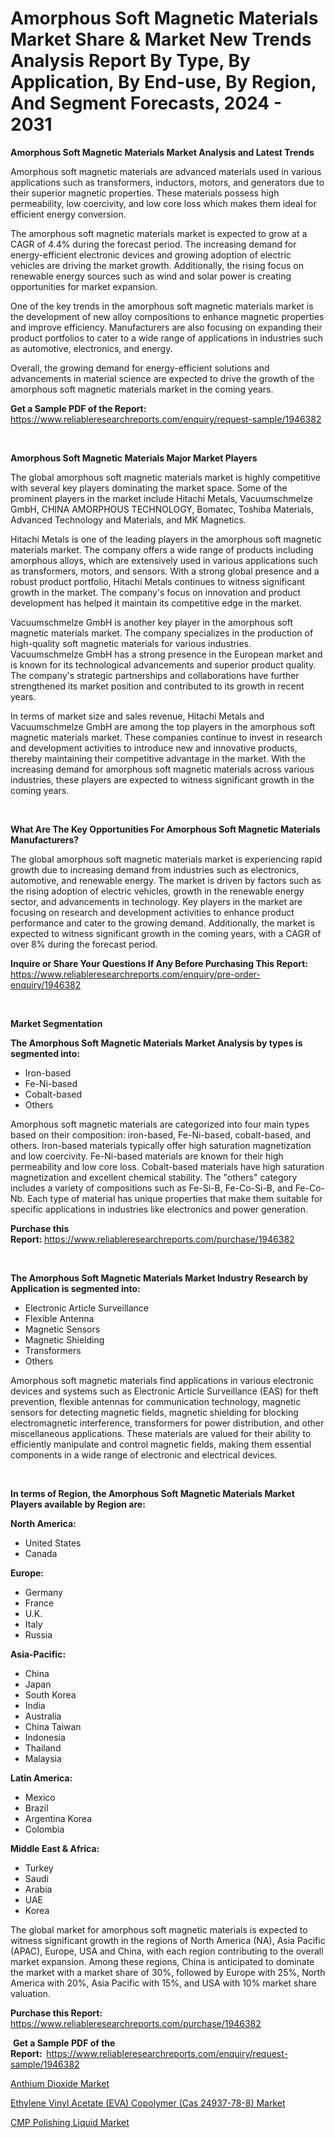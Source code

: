 <p><h1>Amorphous Soft Magnetic Materials Market Share & Market New Trends Analysis Report By Type, By Application, By End-use, By Region, And Segment Forecasts, 2024 - 2031</h1></p><p><strong>Amorphous Soft Magnetic Materials Market Analysis and Latest Trends</strong></p>
<p><p>Amorphous soft magnetic materials are advanced materials used in various applications such as transformers, inductors, motors, and generators due to their superior magnetic properties. These materials possess high permeability, low coercivity, and low core loss which makes them ideal for efficient energy conversion.</p><p>The amorphous soft magnetic materials market is expected to grow at a CAGR of 4.4% during the forecast period. The increasing demand for energy-efficient electronic devices and growing adoption of electric vehicles are driving the market growth. Additionally, the rising focus on renewable energy sources such as wind and solar power is creating opportunities for market expansion.</p><p>One of the key trends in the amorphous soft magnetic materials market is the development of new alloy compositions to enhance magnetic properties and improve efficiency. Manufacturers are also focusing on expanding their product portfolios to cater to a wide range of applications in industries such as automotive, electronics, and energy.</p><p>Overall, the growing demand for energy-efficient solutions and advancements in material science are expected to drive the growth of the amorphous soft magnetic materials market in the coming years.</p></p>
<p><strong>Get a Sample PDF of the Report:&nbsp;</strong> <a href="https://www.reliableresearchreports.com/enquiry/request-sample/1946382">https://www.reliableresearchreports.com/enquiry/request-sample/1946382</a></p>
<p>&nbsp;</p>
<p><strong>Amorphous Soft Magnetic Materials Major Market Players</strong></p>
<p><p>The global amorphous soft magnetic materials market is highly competitive with several key players dominating the market space. Some of the prominent players in the market include Hitachi Metals, Vacuumschmelze GmbH, CHINA AMORPHOUS TECHNOLOGY, Bomatec, Toshiba Materials, Advanced Technology and Materials, and MK Magnetics.</p><p>Hitachi Metals is one of the leading players in the amorphous soft magnetic materials market. The company offers a wide range of products including amorphous alloys, which are extensively used in various applications such as transformers, motors, and sensors. With a strong global presence and a robust product portfolio, Hitachi Metals continues to witness significant growth in the market. The company's focus on innovation and product development has helped it maintain its competitive edge in the market.</p><p>Vacuumschmelze GmbH is another key player in the amorphous soft magnetic materials market. The company specializes in the production of high-quality soft magnetic materials for various industries. Vacuumschmelze GmbH has a strong presence in the European market and is known for its technological advancements and superior product quality. The company's strategic partnerships and collaborations have further strengthened its market position and contributed to its growth in recent years.</p><p>In terms of market size and sales revenue, Hitachi Metals and Vacuumschmelze GmbH are among the top players in the amorphous soft magnetic materials market. These companies continue to invest in research and development activities to introduce new and innovative products, thereby maintaining their competitive advantage in the market. With the increasing demand for amorphous soft magnetic materials across various industries, these players are expected to witness significant growth in the coming years.</p></p>
<p>&nbsp;</p>
<p><strong>What Are The Key Opportunities For Amorphous Soft Magnetic Materials Manufacturers?</strong></p>
<p><p>The global amorphous soft magnetic materials market is experiencing rapid growth due to increasing demand from industries such as electronics, automotive, and renewable energy. The market is driven by factors such as the rising adoption of electric vehicles, growth in the renewable energy sector, and advancements in technology. Key players in the market are focusing on research and development activities to enhance product performance and cater to the growing demand. Additionally, the market is expected to witness significant growth in the coming years, with a CAGR of over 8% during the forecast period.</p></p>
<p><strong>Inquire or Share Your Questions If Any Before Purchasing This Report:</strong> <a href="https://www.reliableresearchreports.com/enquiry/pre-order-enquiry/1946382">https://www.reliableresearchreports.com/enquiry/pre-order-enquiry/1946382</a></p>
<p>&nbsp;</p>
<p><strong>Market Segmentation</strong></p>
<p><strong>The Amorphous Soft Magnetic Materials Market Analysis by types is segmented into:</strong></p>
<p><ul><li>Iron-based</li><li>Fe-Ni-based</li><li>Cobalt-based</li><li>Others</li></ul></p>
<p><p>Amorphous soft magnetic materials are categorized into four main types based on their composition: iron-based, Fe-Ni-based, cobalt-based, and others. Iron-based materials typically offer high saturation magnetization and low coercivity. Fe-Ni-based materials are known for their high permeability and low core loss. Cobalt-based materials have high saturation magnetization and excellent chemical stability. The "others" category includes a variety of compositions such as Fe-Si-B, Fe-Co-Si-B, and Fe-Co-Nb. Each type of material has unique properties that make them suitable for specific applications in industries like electronics and power generation.</p></p>
<p><strong>Purchase this Report:&nbsp;</strong><a href="https://www.reliableresearchreports.com/purchase/1946382">https://www.reliableresearchreports.com/purchase/1946382</a></p>
<p>&nbsp;</p>
<p><strong>The Amorphous Soft Magnetic Materials Market Industry Research by Application is segmented into:</strong></p>
<p><ul><li>Electronic Article Surveillance</li><li>Flexible Antenna</li><li>Magnetic Sensors</li><li>Magnetic Shielding</li><li>Transformers</li><li>Others</li></ul></p>
<p><p>Amorphous soft magnetic materials find applications in various electronic devices and systems such as Electronic Article Surveillance (EAS) for theft prevention, flexible antennas for communication technology, magnetic sensors for detecting magnetic fields, magnetic shielding for blocking electromagnetic interference, transformers for power distribution, and other miscellaneous applications. These materials are valued for their ability to efficiently manipulate and control magnetic fields, making them essential components in a wide range of electronic and electrical devices.</p></p>
<p>&nbsp;</p>
<p><strong>In terms of Region, the Amorphous Soft Magnetic Materials Market Players available by Region are:</strong></p>
<p>
    <p> <strong> North America: </strong>
        <ul>
            <li>United States</li>
            <li>Canada</li>
        </ul>
        </p> 
    <p> <strong> Europe: </strong>
        <ul>
            <li>Germany</li>
            <li>France</li>
            <li>U.K.</li>
            <li>Italy</li>
            <li>Russia</li>
        </ul>
        </p> 
    <p> <strong> Asia-Pacific: </strong>
        <ul>
            <li>China</li>
            <li>Japan</li>
            <li>South Korea</li>
            <li>India</li>
            <li>Australia</li>
            <li>China Taiwan</li>
            <li>Indonesia</li>
            <li>Thailand</li>
            <li>Malaysia</li>
        </ul>
        </p> 
    <p> <strong> Latin America: </strong>
        <ul>
            <li>Mexico</li>
            <li>Brazil</li>
            <li>Argentina Korea</li>
            <li>Colombia</li>
        </ul>
        </p> 
    <p> <strong> Middle East & Africa: </strong>
        <ul>
            <li>Turkey</li>
            <li>Saudi</li>
            <li>Arabia</li>
            <li>UAE</li>
            <li>Korea</li>
        </ul>
    </p>
    </p>
<p><p>The global market for amorphous soft magnetic materials is expected to witness significant growth in the regions of North America (NA), Asia Pacific (APAC), Europe, USA and China, with each region contributing to the overall market expansion. Among these regions, China is anticipated to dominate the market with a market share of 30%, followed by Europe with 25%, North America with 20%, Asia Pacific with 15%, and USA with 10% market share valuation.</p></p>
<p><strong>Purchase this Report: </strong><a href="https://www.reliableresearchreports.com/purchase/1946382">https://www.reliableresearchreports.com/purchase/1946382</a></p>
<p>&nbsp;<strong>Get a Sample PDF of the Report:&nbsp;&nbsp;</strong><a href="https://www.reliableresearchreports.com/enquiry/request-sample/1946382">https://www.reliableresearchreports.com/enquiry/request-sample/1946382</a></p>
<p><strong></strong></p>
<p><p><a href="https://view.publitas.com/reportprime-1/anthium-dioxide-market-offer-valuable-insights-into-market-size-market-share-market-trends-and-projections-spanning-from-2023-to-2030/">Anthium Dioxide Market</a></p><p><a href="https://view.publitas.com/reportprime-1/ethylene-vinyl-acetate-eva-copolymer-cas-24937-78-8-market-offer-valuable-insights-into-market-size-market-share-market-trends-and-projections-spanning-from-2023-to-2030/">Ethylene Vinyl Acetate (EVA) Copolymer (Cas 24937-78-8) Market</a></p><p><a href="https://view.publitas.com/reportprime-1/cmp-polishing-liquid-market-offers-provide-insightful-data-for-the-time-period-from-2023-to-2030-and-also-provide-analysis-based-on-application-type-and-region/">CMP Polishing Liquid Market</a></p></p>